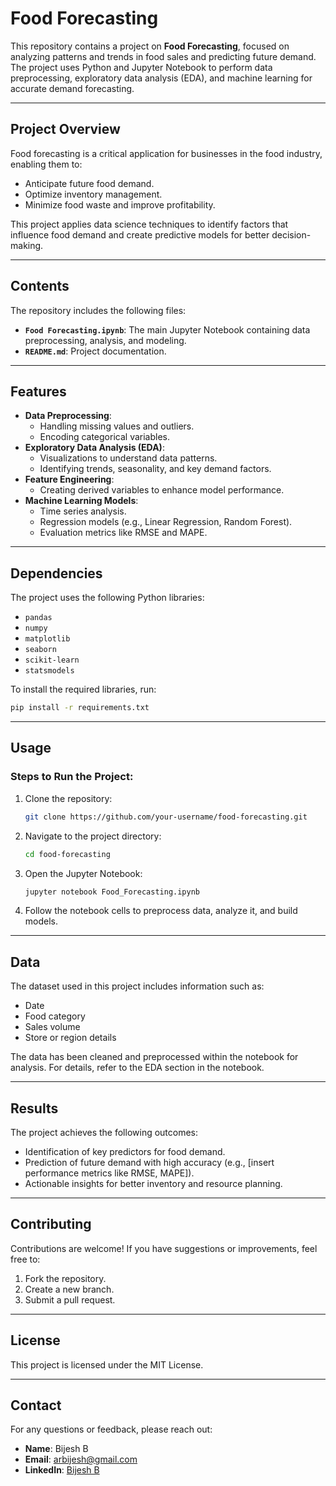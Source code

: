 
# Food Forecasting

This repository contains a project on **Food Forecasting**, focused on analyzing patterns and trends in food sales and predicting future demand. The project uses Python and Jupyter Notebook to perform data preprocessing, exploratory data analysis (EDA), and machine learning for accurate demand forecasting.

---

## **Project Overview**

Food forecasting is a critical application for businesses in the food industry, enabling them to:

- Anticipate future food demand.
- Optimize inventory management.
- Minimize food waste and improve profitability.

This project applies data science techniques to identify factors that influence food demand and create predictive models for better decision-making.

---

## **Contents**

The repository includes the following files:

- **`Food Forecasting.ipynb`**: The main Jupyter Notebook containing data preprocessing, analysis, and modeling.
- **`README.md`**: Project documentation.

---

## **Features**

- **Data Preprocessing**:
  - Handling missing values and outliers.
  - Encoding categorical variables.
- **Exploratory Data Analysis (EDA)**:
  - Visualizations to understand data patterns.
  - Identifying trends, seasonality, and key demand factors.
- **Feature Engineering**:
  - Creating derived variables to enhance model performance.
- **Machine Learning Models**:
  - Time series analysis.
  - Regression models (e.g., Linear Regression, Random Forest).
  - Evaluation metrics like RMSE and MAPE.

---

## **Dependencies**

The project uses the following Python libraries:

- `pandas`
- `numpy`
- `matplotlib`
- `seaborn`
- `scikit-learn`
- `statsmodels`

To install the required libraries, run:

```bash
pip install -r requirements.txt
```

---

## **Usage**

### Steps to Run the Project:

1. Clone the repository:
   ```bash
   git clone https://github.com/your-username/food-forecasting.git
   ```
2. Navigate to the project directory:
   ```bash
   cd food-forecasting
   ```
3. Open the Jupyter Notebook:
   ```bash
   jupyter notebook Food_Forecasting.ipynb
   ```
4. Follow the notebook cells to preprocess data, analyze it, and build models.

---

## **Data**

The dataset used in this project includes information such as:

- Date
- Food category
- Sales volume
- Store or region details

The data has been cleaned and preprocessed within the notebook for analysis. For details, refer to the EDA section in the notebook.

---

## **Results**

The project achieves the following outcomes:

- Identification of key predictors for food demand.
- Prediction of future demand with high accuracy (e.g., [insert performance metrics like RMSE, MAPE]).
- Actionable insights for better inventory and resource planning.

---

## **Contributing**

Contributions are welcome! If you have suggestions or improvements, feel free to:

1. Fork the repository.
2. Create a new branch.
3. Submit a pull request.

---

## **License**

This project is licensed under the MIT License.

---

## **Contact**

For any questions or feedback, please reach out:

- **Name**: Bijesh B
- **Email**: [arbijesh@gmail.com](mailto:arbijesh@gmail.com)
- **LinkedIn**: [Bijesh B](https://www.linkedin.com/in/arbijesh/)
